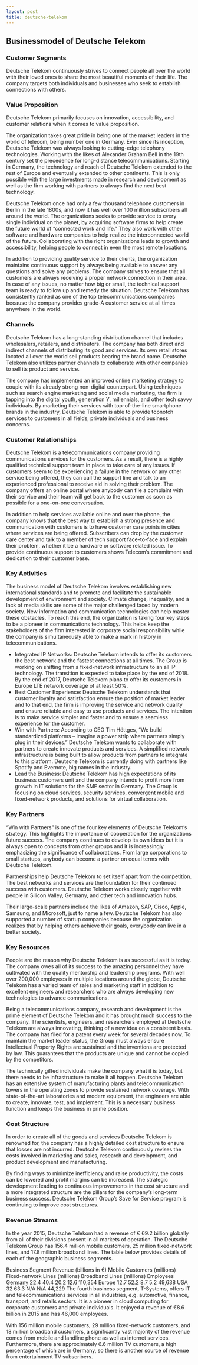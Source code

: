```yaml
---
layout: post
title: deutsche-telekom
---
```


Businessmodel of Deutsche Telekom
----------------------------------

### Customer Segments

Deutsche Telekom continuously strives to connect people all over the world with their loved ones to share the most beautiful moments of their life. The company targets both individuals and businesses who seek to establish connections with others.

### Value Proposition

Deutsche Telekom primarily focuses on innovation, accessibility, and customer relations when it comes to value proposition.

The organization takes great pride in being one of the market leaders in the world of telecom, being number one in Germany. Ever since its inception, Deutsche Telekom was always looking to cutting-edge telephony technologies. Working with the likes of Alexander Graham Bell in the 19th century set the precedence for long-distance telecommunications. Starting in Germany, the technology and reach of Deutsche Telekom extended to the rest of Europe and eventually extended to other continents. This is only possible with the large investments made in research and development as well as the firm working with partners to always find the next best technology.

Deutsche Telekom once had only a few thousand telephone customers in Berlin in the late 1800s, and now it has well over 100 million subscribers all around the world. The organizations seeks to provide service to every single individual on the planet, by acquiring software firms to help create the future world of “connected work and life.” They also work with other software and hardware companies to help realize the interconnected world of the future. Collaborating with the right organizations leads to growth and accessibility, helping people to connect in even the most remote locations.

In addition to providing quality service to their clients, the organization maintains continuous support by always being available to answer any questions and solve any problems. The company strives to ensure that all customers are always receiving a proper network connection in their area. In case of any issues, no matter how big or small, the technical support team is ready to follow up and remedy the situation. Deutsche Telekom has consistently ranked as one of the top telecommunications companies because the company provides grade-A customer service at all times anywhere in the world.

### Channels

Deutsche Telekom has a long-standing distribution channel that includes wholesalers, retailers, and distributors. The company has both direct and indirect channels of distributing its good and services. Its own retail stores located all over the world sell products bearing the brand name. Deutsche Telekom also utilizes partner channels to collaborate with other companies to sell its product and service.

The company has implemented an improved online marketing strategy to couple with its already strong non-digital counterpart. Using techniques such as search engine marketing and social media marketing, the firm is tapping into the digital youth, generation Y, millennials, and other tech savvy individuals. By marketing their services with top-of-the-line smartphone brands in the industry, Deutsche Telekom is able to provide topnotch services to customers in all fields, private individuals and business concerns.

### Customer Relationships

Deutsche Telekom is a telecommunications company providing communications services for the customers. As a result, there is a highly qualified technical support team in place to take care of any issues. If customers seem to be experiencing a failure in the network or any other service being offered, they can call the support line and talk to an experienced professional to receive aid in solving their problem. The company offers an online portal where anybody can file a complaint with their service and their team will get back to the customer as soon as possible for a one-on-one conversation.

In addition to help services available online and over the phone, the company knows that the best way to establish a strong presence and communication with customers is to have customer care points in cities where services are being offered. Subscribers can drop by the customer care center and talk to a member of tech support face-to-face and explain their problem, whether it be a hardware or software related issue. To provide continuous support to customers shows Telecom’s commitment and dedication to their customer base.

### Key Activities

The business model of Deutsche Telekom involves establishing new international standards and to promote and facilitate the sustainable development of environment and society. Climate change, inequality, and a lack of media skills are some of the major challenged faced by modern society. New information and communication technologies can help master these obstacles. To reach this end, the organization is taking four key steps to be a pioneer in communications technology. This helps keep the stakeholders of the firm interested in corporate social responsibility while the company is simultaneously able to make a mark in history in telecommunications.

 * Integrated IP Networks: Deutsche Telekom intends to offer its customers the best network and the fastest connections at all times. The Group is working on shifting from a fixed-network infrastructure to an all IP technology. The transition is expected to take place by the end of 2018. By the end of 2017, Deutsche Telekom plans to offer its customers in Europe LTE network coverage of at least 50%.
* Best Customer Experience: Deutsche Telekom understands that customer loyalty and satisfaction ensure the position of market leader and to that end, the firm is improving the service and network quality and ensure reliable and easy to use products and services. The intention is to make service simpler and faster and to ensure a seamless experience for the customer.
* Win with Partners: According to CEO Tim Höttges, “We build standardized platforms – imagine a power strip where partners simply plug in their devices.” Deutsche Telekom wants to collaborate with partners to create innovate products and services. A simplified network infrastructure is being built to allow products from partners to integrate to this platform. Deutsche Telekom is currently doing with partners like Spotify and Evernote, big names in the industry.
* Lead the Business: Deutsche Telekom has high expectations of its business customers unit and the company intends to profit more from growth in IT solutions for the SME sector in Germany. The Group is focusing on cloud services, security services, convergent mobile and fixed-network products, and solutions for virtual collaboration.
 ### Key Partners

“Win with Partners” is one of the four key elements of Deutsche Telekom’s strategy. This highlights the importance of cooperation for the organizations future success. The company continues to develop its own ideas but it is always open to concepts from other groups and it is increasingly emphasizing the significance of collaborations. From large corporations to small startups, anybody can become a partner on equal terms with Deutsche Telekom.

Partnerships help Deutsche Telekom to set itself apart from the competition. The best networks and services are the foundation for their continued success with customers. Deutsche Telekom works closely together with people in Silicon Valley, Germany, and other tech and innovation hubs.

Their large-scale partners include the likes of Amazon, SAP, Cisco, Apple, Samsung, and Microsoft, just to name a few. Deutsche Telekom has also supported a number of startup companies because the organization realizes that by helping others achieve their goals, everybody can live in a better society.

### Key Resources

People are the reason why Deutsche Telekom is as successful as it is today. The company owes all of its success to the amazing personnel they have cultivated with the quality mentorship and leadership programs. With well over 200,000 employees in multiple locations around the globe, Deutsche Telekom has a varied team of sales and marketing staff in addition to excellent engineers and researchers who are always developing new technologies to advance communications.

Being a telecommunications company, research and development is the prime element of Deutsche Telekom and it has brought much success to the company. The scientists, engineers, and researchers employed at Deutsche Telekom are always innovating, thinking of a new idea on a consistent basis. The company has filed for a patent every week for several decades now. To maintain the market leader status, the Group must always ensure Intellectual Property Rights are sustained and the inventions are protected by law. This guarantees that the products are unique and cannot be copied by the competitors.

The technically gifted individuals make the company what it is today, but there needs to be infrastructure to make it all happen. Deutsche Telekom has an extensive system of manufacturing plants and telecommunication towers in the operating zones to provide sustained network coverage. With state-of-the-art laboratories and modern equipment, the engineers are able to create, innovate, test, and implement. This is a necessary business function and keeps the business in prime position.

### Cost Structure

In order to create all of the goods and services Deutsche Telekom is renowned for, the company has a highly detailed cost structure to ensure that losses are not incurred. Deutsche Telekom continuously revises the costs involved in marketing and sales, research and development, and product development and manufacturing.

By finding ways to minimize inefficiency and raise productivity, the costs can be lowered and profit margins can be increased. The strategic development leading to continuous improvements in the cost structure and a more integrated structure are the pillars for the company’s long-term business success. Deutsche Telekom Group’s Save for Service program is continuing to improve cost structures.

### Revenue Streams

In the year 2015, Deutsche Telekom had a revenue of € 69.2 billion globally from all of their divisions present in all markets of operation. The Deutsche Telekom Group has 156.4 million mobile customers, 25 million fixed-network lines, and 17.8 million broadband lines. The table below provides details of each of the geographic business segments.

   Business Segment Revenue (billions in €) Mobile Customers (millions) Fixed-network Lines (millions) Broadband Lines (millions) Employees   Germany 22.4 40.4 20.2 12.6 110,354   Europe 12.7 52.2 8.7 5.2 49,638   USA 32 63.3 N/A N/A 44,229    The fourth business segment, T-Systems, offers IT and telecommunications services in all industries, e.g. automotive, finance, transport, and retails sectors. It is a pioneer in cloud computing for corporate customers and private individuals. It enjoyed a revenue of €8.6 billion in 2015 and has 46,000 employees.

With 156 million mobile customers, 29 million fixed-network customers, and 18 million broadband customers, a significantly vast majority of the revenue comes from mobile and landline phone as well as internet services. Furthermore, there are approximately 6.6 million TV customers, a high percentage of which are in Germany, so there is another source of revenue from entertainment TV subscribers.

